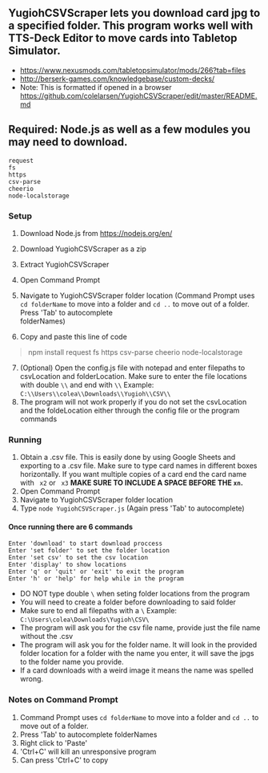## YugiohCSVScraper lets you download card jpg to a specified folder. This program works well with TTS-Deck Editor to move cards into Tabletop Simulator.
-   https://www.nexusmods.com/tabletopsimulator/mods/266?tab=files
-   http://berserk-games.com/knowledgebase/custom-decks/
-   Note: This is formatted if opened in a browser https://github.com/colelarsen/YugiohCSVScraper/edit/master/README.md
## Required: Node.js as well as a few modules you may need to download.
```
request 
fs 
https 
csv-parse 
cheerio 
node-localstorage
```

### Setup
1.  Download Node.js from https://nodejs.org/en/
2.  Download YugiohCSVScraper as a zip
3.  Extract YugiohCSVScraper
4.  Open Command Prompt
5.  Navigate to YugiohCSVScraper folder location 
    (Command Prompt uses ``cd folderName`` to move into a folder and ``cd ..`` to move out of a folder. Press 'Tab' to autocomplete     
    folderNames)

6.  Copy and paste this line of code 
>npm install request fs https csv-parse cheerio node-localstorage

7.  (Optional) Open the config.js file with notepad and enter filepaths to csvLocation and folderLocation. Make sure to enter the file locations with double `\\` and end with `\\`
Example: ``C:\\Users\\colea\\Downloads\\Yugioh\\CSV\\``
8.  The program will not work properly if you do not set the csvLocation and the foldeLocation either through the config file or the program commands

### Running

1.  Obtain a .csv file. This is easily done by using Google Sheets and exporting to a .csv file. Make sure to type card names in different boxes horizontally. If you want multiple copies of a card end the card name with ` x2` or ` x3` **MAKE SURE TO INCLUDE A SPACE BEFORE THE `xn`.**
2.  Open Command Prompt
3.  Navigate to YugiohCSVScraper folder location 
4.  Type `node YugiohCSVScraper.js` (Again press 'Tab' to autocomplete)


#### Once running there are 6 commands
```
Enter 'download' to start download proccess
Enter 'set folder' to set the folder location
Enter 'set csv' to set the csv location
Enter 'display' to show locations
Enter 'q' or 'quit' or 'exit' to exit the program
Enter 'h' or 'help' for help while in the program
```
- DO NOT type double `\` when  seting folder locations from the program
- You will need to create a folder before downloading to said folder
- Make sure to end all filepaths with a `\` Example: `C:\Users\colea\Downloads\Yugioh\CSV\`
- The program will ask you for the csv file name, provide just the file name without the .csv
- The program will ask you for the folder name. It will look in the provided folder location for a folder with the name you enter, it will save the jpgs to the folder name you provide.
- If a card downloads with a weird image it means the name was spelled wrong.

### Notes on Command Prompt
1.  Command Prompt uses ``cd folderName`` to move into a folder and ``cd ..`` to move out of a folder. 
2.  Press 'Tab' to autocomplete folderNames
3.  Right click to 'Paste'
4.  'Ctrl+C' will kill an unresponsive program
5.  Can press 'Ctrl+C' to copy
